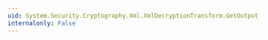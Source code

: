 ```yaml
---
uid: System.Security.Cryptography.Xml.XmlDecryptionTransform.GetOutput(System.Type)
internalonly: False
---
```

